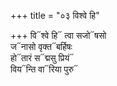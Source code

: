 +++
title = "०३ विश्वे हि"

+++
वि᳓श्वे हि᳓ त्वा सजो᳓षसो  
ज᳓नासो वृक्त᳓बर्हिषः  
हो᳓तारं स᳓द्मसु प्रियं᳓  
विय᳓न्ति वा᳓रिया पुरु᳓